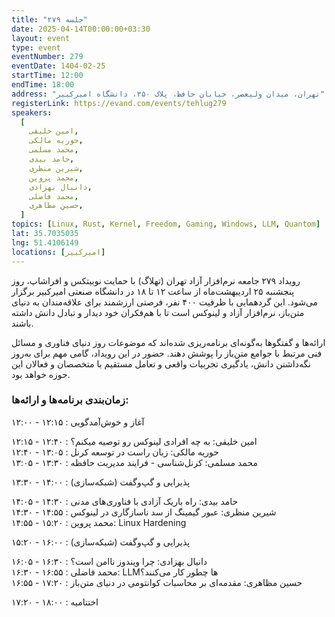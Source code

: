 ```yaml
---
title: "جلسه ۲۷۹"
date: 2025-04-14T00:00:00+03:30
layout: event
type: event
eventNumber: 279
eventDate: 1404-02-25
startTime: 12:00
endTime: 18:00
address: "تهران، میدان ولیعصر، خیابان حافظ، پلاک ۳۵۰، دانشگاه امیرکبیر"
registerLink: https://evand.com/events/tehlug279
speakers:
  [
    امین خلیقی,
    حوریه مالکی,
    محمد مسلمی,
    حامد بیدی,
    شیرین منظری,
    محمد پروین,
    دانیال بهزادی,
    محمد فاضلی,
    حسین مظاهری,
  ]
topics: [Linux, Rust, Kernel, Freedom, Gaming, Windows, LLM, Quantom]
lat: 35.7035035
lng: 51.4106149
locations: [امیرکبیر]
---
```

رویداد ۲۷۹ جامعه نرم‌افزار آزاد تهران (تهلاگ) با حمایت نوبیتکس و افراشاپ، روز پنجشنبه ۲۵ اردیبهشت‌ماه از ساعت ۱۲ تا ۱۸ در دانشگاه صنعتی امیرکبیر برگزار می‌شود. این گردهمایی با ظرفیت ۴۰۰ نفر، فرصتی ارزشمند برای علاقه‌مندان به دنیای متن‌باز، نرم‌افزار آزاد و لینوکس است تا با هم‌فکران خود دیدار و تبادل دانش داشته باشند.

ارائه‌ها و گفتگوها به‌گونه‌ای برنامه‌ریزی شده‌اند که موضوعات روز دنیای فناوری و مسائل فنی مرتبط با جوامع متن‌باز را پوشش دهند. حضور در این رویداد، گامی مهم برای به‌روز نگه‌داشتن دانش، یادگیری تجربیات واقعی و تعامل مستقیم با متخصصان و فعالان این حوزه خواهد بود.

### زمان‌بندی برنامه‌ها و ارائه‌ها:
۱۲:۰۰ - ۱۲:۱۵ : آغاز و خوش‌آمدگویی

۱۲:۱۵ - ۱۲:۴۰ : امین خلیقی: به چه افرادی لینوکس رو توصیه میکنم؟  
۱۲:۴۰ - ۱۳:۰۵ : حوریه مالکی: زبان راست در توسعه کرنل  
۱۳:۰۵ - ۱۳:۳۰ : محمد مسلمی: کرنل‌شناسی - فرایند مدیریت حافظه

۱۳:۳۰ - ۱۴:۰۰ : پذیرایی و گپ‌و‌گفت (شبکه‌سازی)

۱۴:۰۵ - ۱۴:۳۰ : حامد بیدی: راه باریک آزادی با فناوری‌های مدنی  
۱۴:۳۰ - ۱۴:۵۵ : شیرین منظری: عبور گیمینگ از سد ناسازگاری در لینوکس  
۱۴:۵۵ - ۱۵:۲۰ : محمد پروین: Linux Hardening  

۱۵:۲۰ - ۱۶:۰۰ : پذیرایی و گپ‌و‌گفت (شبکه‌سازی)  

۱۶:۰۵ - ۱۶:۳۰ : دانیال بهزادی: چرا ویندوز ناامن است؟  
۱۶:۳۰ - ۱۶:۵۵ : محمد فاضلی: LLMها چطور کار می‌کنند؟  
۱۶:۵۵ - ۱۷:۲۰ : حسین مظاهری: مقدمه‌ای بر محاسبات کوانتومی در دنیای متن‌باز

۱۷:۲۰ - ۱۸:۰۰ : اختتامیه